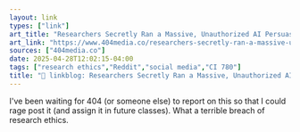```yaml
---
layout: link
types: ["link"]
art_title: "Researchers Secretly Ran a Massive, Unauthorized AI Persuasion Experiment on Reddit Users"
art_link: "https://www.404media.co/researchers-secretly-ran-a-massive-unauthorized-ai-persuasion-experiment-on-reddit-users/"
sources: ["404media.co"]
date: 2025-04-28T12:02:15-04:00
tags: ["research ethics","Reddit","social media","CI 780"]
title: "🔗 linkblog: Researchers Secretly Ran a Massive, Unauthorized AI Persuasion Experiment on Reddit Users"
---
```

I've been waiting for 404 (or someone else) to report on this so that I could rage post it (and assign it in future classes). What a terrible breach of research ethics.